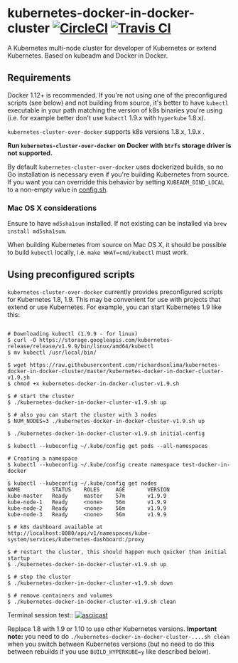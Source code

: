 # kubernetes-docker-in-docker-cluster [![CircleCI](https://circleci.com/gh/richardsonlima/kubernetes-docker-in-docker-cluster/tree/master.svg?style=svg)](https://circleci.com/gh/richardsonlima/kubernetes-docker-in-docker-cluster/tree/master) [![Travis CI](https://travis-ci.org/richardsonlima/kubernetes-docker-in-docker-cluster.svg?branch=master)](https://travis-ci.org/richardsonlima/kubernetes-docker-in-docker-cluster)
A Kubernetes multi-node cluster for developer of Kubernetes or extend Kubernetes. Based on kubeadm and Docker in
Docker.

## Requirements
Docker 1.12+ is recommended. If you're not using one of the
preconfigured scripts (see below) and not building from source, it's
better to have `kubectl` executable in your path matching the
version of k8s binaries you're using (i.e. for example better don't
use `kubectl` 1.9.x with `hyperkube` 1.8.x).

`kubernetes-cluster-over-docker` supports k8s versions 1.8.x, 1.9.x .

**Run `kubernetes-cluster-over-docker` on Docker with `btrfs`
storage driver is not supported.**

By default `kubernetes-cluster-over-docker` uses dockerized builds, so no Go
installation is necessary even if you're building Kubernetes from
source. If you want you can overridde this behavior by setting
`KUBEADM_DIND_LOCAL` to a non-empty value in [config.sh](config.sh).

### Mac OS X considerations

Ensure to have `md5sha1sum` installed. If not existing can be installed via `brew install md5sha1sum`.

When building Kubernetes from source on Mac OS X, it should be
possible to build `kubectl` locally, i.e. `make WHAT=cmd/kubectl` must
work.

## Using preconfigured scripts
`kubernetes-cluster-over-docker` currently provides preconfigured scripts for
Kubernetes 1.8, 1.9. This may be convenient for use with
projects that extend or use Kubernetes. For example, you can start
Kubernetes 1.9 like this:

```shell

# Downloading kubectl (1.9.9 - for linux) 
$ curl -O https://storage.googleapis.com/kubernetes-release/release/v1.9.9/bin/linux/amd64/kubectl
$ mv kubectl /usr/local/bin/

$ wget https://raw.githubusercontent.com/richardsonlima/kubernetes-docker-in-docker-cluster/master/kubernetes-docker-in-docker-cluster-v1.9.sh
$ chmod +x kubernetes-docker-in-docker-cluster-v1.9.sh

$ # start the cluster
$ ./kubernetes-docker-in-docker-cluster-v1.9.sh up

$ # also you can start the cluster with 3 nodes
$ NUM_NODES=3 ./kubernetes-docker-in-docker-cluster-v1.9.sh up

$ ./kubernetes-docker-in-docker-cluster-v1.9.sh initial-config 

$ kubectl --kubeconfig ~/.kube/config get pods --all-namespaces

# Creating a namespace
$ kubectl --kubeconfig ~/.kube/config create namespace test-docker-in-docker

$ kubectl --kubeconfig ~/.kube/config get nodes
NAME          STATUS    ROLES     AGE       VERSION
kube-master   Ready     master    57m       v1.9.9
kube-node-1   Ready     <none>    56m       v1.9.9
kube-node-2   Ready     <none>    56m       v1.9.9
kube-node-3   Ready     <none>    56m       v1.9.9

$ # k8s dashboard available at http://localhost:8080/api/v1/namespaces/kube-system/services/kubernetes-dashboard:/proxy

$ # restart the cluster, this should happen much quicker than initial startup
$ ./kubernetes-docker-in-docker-cluster-v1.9.sh up

$ # stop the cluster
$ ./kubernetes-docker-in-docker-cluster-v1.9.sh down

$ # remove containers and volumes
$ ./kubernetes-docker-in-docker-cluster-v1.9.sh clean
```

Terminal session test::
[![asciicast](https://asciinema.org/a/195341.png)](https://asciinema.org/a/195341?autoplay=1) 

Replace 1.8 with 1.9 or 1.10 to use other Kubernetes versions.
**Important note:** you need to do `./kubernetes-docker-in-docker-cluster-....sh clean` when
you switch between Kubernetes versions (but no need to do this between
rebuilds if you use `BUILD_HYPERKUBE=y` like described below).
